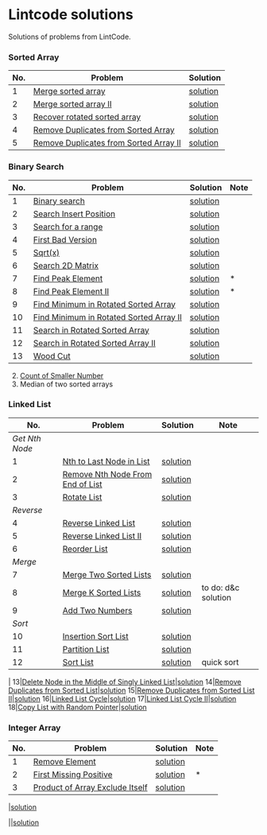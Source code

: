 # Lintcode solutions

Solutions of problems from LintCode.

### Sorted Array
No. | Problem | Solution 
---|---|---
1 | [Merge sorted array](http://www.lintcode.com/en/problem/merge-sorted-array/) | [solution](https://github.com/tianlinliu/lintcode/blob/master/MergeSortedArray.java)
2 | [Merge sorted array II](http://www.lintcode.com/en/problem/merge-sorted-array-ii/) | [solution](https://github.com/tianlinliu/lintcode/blob/master/MergeSortedArrayII.java)
3 | [Recover rotated sorted array](http://www.lintcode.com/en/problem/recover-rotated-sorted-array/)| [solution](https://github.com/tianlinliu/lintcode/blob/master/RecoverRotatedSortedArray.java)
4 | [Remove Duplicates from Sorted Array](http://www.lintcode.com/en/problem/remove-duplicates-from-sorted-array/) | [solution](https://github.com/tianlinliu/lintcode/blob/master/RemoveDuplicatesFromSortedArray.java)
5 | [Remove Duplicates from Sorted Array II](http://www.lintcode.com/en/problem/remove-duplicates-from-sorted-array-ii/) | [solution](https://github.com/tianlinliu/lintcode/blob/master/RemoveDuplicatesFromSortedArrayII.java)

### Binary Search

No. | Problem | Solution | Note
---|---|---|---
1|[Binary search](http://www.lintcode.com/en/problem/binary-search/)|[solution](https://github.com/tianlinliu/lintcode/blob/master/BinarySearch.java)
2|[Search Insert Position](http://www.lintcode.com/en/problem/search-insert-position/)|[solution](https://github.com/tianlinliu/lintcode/blob/master/SearchInsertPosition.java)
3|[Search for a range](http://www.lintcode.com/en/problem/search-for-a-range/)|[solution](https://github.com/tianlinliu/lintcode/blob/master/SearchRange.java)
4|[First Bad Version](http://www.lintcode.com/en/problem/first-bad-version/)|[solution](https://github.com/tianlinliu/lintcode/blob/master/FindFirstBadVersion.java)
5|[Sqrt(x)](http://www.lintcode.com/en/problem/sqrtx/)|[solution](https://github.com/tianlinliu/lintcode/blob/master/Sqrt(x).java)
6|[Search 2D Matrix](http://www.lintcode.com/en/problem/search-a-2d-matrix/)|[solution](https://github.com/tianlinliu/lintcode/blob/master/Search2DMatrix.java)
7|[Find Peak Element](http://www.lintcode.com/en/problem/find-peak-element/)|[solution](https://github.com/tianlinliu/lintcode/blob/master/FindPeakElement.java)|*
8|[Find Peak Element II](http://www.lintcode.com/en/problem/find-peak-element-ii/)|[solution](https://github.com/tianlinliu/lintcode/blob/master/FindPeakElementII.java)|*
9|[Find Minimum in Rotated Sorted Array](http://www.lintcode.com/en/problem/find-minimum-in-rotated-sorted-array/)|[solution](https://github.com/tianlinliu/lintcode/blob/master/FindMinimumInRotatedSortedArray.java)
10|[Find Minimum in Rotated Sorted Array II](http://www.lintcode.com/en/problem/find-minimum-in-rotated-sorted-array-ii/)|[solution](https://github.com/tianlinliu/lintcode/blob/master/FindMinimumInRotatedSortedArrayII.java)
11|[Search in Rotated Sorted Array](http://www.lintcode.com/problem/search-in-rotated-sorted-array)|[solution](https://github.com/tianlinliu/lintcode/blob/master/SearchInRotatedSortedArray.java)
12|[Search in Rotated Sorted Array II](http://www.lintcode.com/problem/search-in-rotated-sorted-array-ii)|[solution](https://github.com/tianlinliu/lintcode/blob/master/SearchInRotatedSortedArrayII.java)
13|[Wood Cut](http://www.lintcode.com/en/problem/wood-cut/)|[solution](https://github.com/tianlinliu/lintcode/blob/master/WoodCut.java)

2. [Count of Smaller Number](http://www.lintcode.com/en/problem/count-of-smaller-number/)
7. Median of two sorted arrays

### Linked List
No.|Problem | Solution | Note
---|---|---|---
 |*Get Nth Node*
1|[Nth to Last Node in List](http://www.lintcode.com/en/problem/nth-to-last-node-in-list/)|[solution](https://github.com/tianlinliu/lintcode/blob/master/NthToLastNodeInList.java)
2|[Remove Nth Node From End of List](http://www.lintcode.com/en/problem/remove-nth-node-from-end-of-list/)|[solution](https://github.com/tianlinliu/lintcode/blob/master/RemoveNthNodeFromEndOfList.java)
3|[Rotate List](http://www.lintcode.com/en/problem/rotate-list/)|[solution](https://github.com/tianlinliu/lintcode/blob/master/RotateList.java)
 |*Reverse*
4|[Reverse Linked List](http://www.lintcode.com/en/problem/reverse-linked-list/)|[solution](https://github.com/tianlinliu/lintcode/blob/master/ReverseLinkedList.java)
5|[Reverse Linked List II](http://www.lintcode.com/en/problem/reverse-linked-list-ii/)|[solution](https://github.com/tianlinliu/lintcode/blob/master/ReverseLinkedListII.java)
6|[Reorder List](http://www.lintcode.com/en/problem/reorder-list/)|[solution](https://github.com/tianlinliu/lintcode/blob/master/ReorderList.java)
 | *Merge*
7|[Merge Two Sorted Lists](http://www.lintcode.com/en/problem/merge-two-sorted-lists/)|[solution](https://github.com/tianlinliu/lintcode/blob/master/MergeTwoSortedLists.java)
8|[Merge K Sorted Lists](http://www.lintcode.com/en/problem/merge-k-sorted-lists/)|[solution](https://github.com/tianlinliu/lintcode/blob/master/MergeKSortedLists.java)|to do: d&c solution
9|[Add Two Numbers](http://www.lintcode.com/en/problem/add-two-numbers/)|[solution](https://github.com/tianlinliu/lintcode/blob/master/AddTwoNumbers.java)
 |*Sort*
10|[Insertion Sort List](http://www.lintcode.com/en/problem/insertion-sort-list/)|[solution](https://github.com/tianlinliu/lintcode/blob/master/InsertionSortList.java)
11|[Partition List](http://www.lintcode.com/en/problem/partition-list/)|[solution](https://github.com/tianlinliu/lintcode/blob/master/PartitionList.java)
12|[Sort List](http://www.lintcode.com/en/problem/sort-list/)|[solution](https://github.com/tianlinliu/lintcode/blob/master/SortList.java)|quick sort
 |
13|[Delete Node in the Middle of Singly Linked List](http://www.lintcode.com/en/problem/delete-node-in-the-middle-of-singly-linked-list/)|[solution](https://github.com/tianlinliu/lintcode/blob/master/DeleteNodeInTheMiddleOfSinglyLinkedList.java)
14|[Remove Duplicates from Sorted List](http://www.lintcode.com/en/problem/remove-duplicates-from-sorted-list/)|[solution](https://github.com/tianlinliu/lintcode/blob/master/RemoveDuplicatesFromSortedList.java)
15|[Remove Duplicates from Sorted List II](http://www.lintcode.com/en/problem/remove-duplicates-from-sorted-list-ii/)|[solution](https://github.com/tianlinliu/lintcode/blob/master/RemoveDuplicatesFromSortedListII.java)
16|[Linked List Cycle](http://www.lintcode.com/en/problem/linked-list-cycle/)|[solution](https://github.com/tianlinliu/lintcode/blob/master/LinkedListCycle.java)
17|[Linked List Cycle II](http://www.lintcode.com/en/problem/linked-list-cycle-ii/)|[solution](https://github.com/tianlinliu/lintcode/blob/master/LinkedListCycleII.java)
18|[Copy List with Random Pointer](http://www.lintcode.com/en/problem/copy-list-with-random-pointer/)|[solution](https://github.com/tianlinliu/lintcode/blob/master/CopyListWithRandomPointer.java)




### Integer Array
No. | Problem | Solution | Note
---|---|---|---
1|[Remove Element](http://www.lintcode.com/en/problem/remove-element/)|[solution](https://github.com/tianlinliu/lintcode/blob/master/RemoveElement.java)
2|[First Missing Positive](http://www.lintcode.com/en/problem/first-missing-positive/)|[solution](https://github.com/tianlinliu/lintcode/blob/master/FirstMissingPositive.java)|*
3|[Product of Array Exclude Itself](http://www.lintcode.com/en/problem/product-of-array-exclude-itself/)|[solution](https://github.com/tianlinliu/lintcode/blob/master/ProductOfArrayExcludeItself.java)




[]()|[solution]()

|[]()|[solution]()
